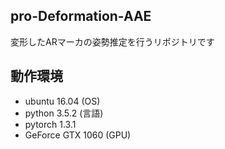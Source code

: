 ## pro-Deformation-AAE
変形したARマーカの姿勢推定を行うリポジトリです


## 動作環境
- ubuntu 16.04 (OS)
- python 3.5.2 (言語)
- pytorch 1.3.1
- GeForce GTX 1060 (GPU)












